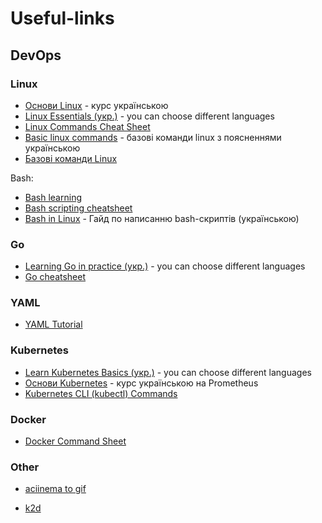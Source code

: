 # Useful-links

## DevOps

### Linux

- [Основи Linux](https://apps.prometheus.org.ua/learning/course/course-v1:LinuxFoundation+INTRO_LINUX101+2023_T1/home) - курс українською
- [Linux Essentials (укр.)](https://learning.lpi.org/uk/learning-materials/010-160/) - you can choose different languages
- [Linux Commands Cheat Sheet](https://www.geeksforgeeks.org/linux-commands-cheat-sheet/)
- [Basic linux commands](https://lohvynenko.com/uk/blog/basic-linux-commands.html) - базові команди linux з поясненнями українською
- [Базові команди Linux](https://magefan.com/ua/blog/korysni-komandy-linux)

Bash:
- [Bash learning](https://learnxinyminutes.com/docs/bash/)
- [Bash scripting cheatsheet](https://devhints.io/bash)
- [Bash in Linux](https://acode.com.ua/bash-in-linux/) - Гайд по написанню bash-скриптів (українською)

### Go

- [Learning Go in practice (укр.)](https://go-tour-ua-translation.lm.r.appspot.com/welcome/1) - you can choose different languages
- [Go cheatsheet](https://devhints.io/go)

### YAML

- [YAML Tutorial](https://spacelift.io/blog/yaml)
  
### Kubernetes

- [Learn Kubernetes Basics (укр.)](https://kubernetes.io/uk/docs/tutorials/kubernetes-basics/) - you can choose different languages
- [Основи Kubernetes](https://apps.prometheus.org.ua/learning/course/course-v1:LinuxFoundation+INTRO101+2023_T1/home) - курс українською на Prometheus
- [Kubernetes CLI (kubectl) Commands](https://www.coursera.org/collections/kubernetes-cheat-sheet?utm_source=ln&utm_medium=page_share&utm_content=cc&utm_campaign=top_button)


### Docker

- [Docker Command Sheet](https://github.com/Ignitetechnologies/Mindmap/tree/main/Docker%20CheatSheet)

### Other

- [aciinema to gif](https://dstein64.github.io/gifcast/)

- [k2d](https://docs.k2d.io/)
